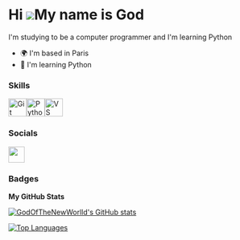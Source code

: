 Hi ![](https://user-images.githubusercontent.com/18350557/176309783-0785949b-9127-417c-8b55-ab5a4333674e.gif)My name is God
==============================================================================================================================

I'm studying to be a computer programmer and I'm learning Python

* 🌍  I'm based in Paris
* 🧠  I'm learning Python

### Skills

<p align="left">
<a href="https://git-scm.com/" target="_blank" rel="noreferrer"><img src="https://raw.githubusercontent.com/danielcranney/readme-generator/main/public/icons/skills/git-colored.svg" width="36" height="36" alt="Git" /></a><a href="https://www.python.org/" target="_blank" rel="noreferrer"><img src="https://raw.githubusercontent.com/danielcranney/readme-generator/main/public/icons/skills/python-colored.svg" width="36" height="36" alt="Python" /></a><a href="https://code.visualstudio.com/" target="_blank" rel="noreferrer"><img src="https://raw.githubusercontent.com/danielcranney/readme-generator/main/public/icons/skills/visualstudiocode.svg" width="36" height="36" alt="VS Code" /></a>
</p>

### Socials

<p align="left"> <a href="https://www.github.com/GodOfTheNewWorlld" target="_blank" rel="noreferrer"> <picture> <source media="(prefers-color-scheme: dark)" srcset="https://raw.githubusercontent.com/danielcranney/readme-generator/main/public/icons/socials/github-dark.svg" /> <source media="(prefers-color-scheme: light)" srcset="https://raw.githubusercontent.com/danielcranney/readme-generator/main/public/icons/socials/github.svg" /> <img src="https://raw.githubusercontent.com/danielcranney/readme-generator/main/public/icons/socials/github.svg" width="32" height="32" /> </picture> </a></p>

### Badges

<b>My GitHub Stats</b>

<a href="http://www.github.com/GodOfTheNewWorlld"><img src="https://github-readme-stats.vercel.app/api?username=GodOfTheNewWorlld&show_icons=true&hide=&count_private=true&title_color=3382ed&text_color=64748b&icon_color=6366f1&bg_color=181824&hide_border=true&show_icons=true" alt="GodOfTheNewWorlld's GitHub stats" /></a>

<a href="https://github.com/GodOfTheNewWorlld" align="left"><img src="https://github-readme-stats.vercel.app/api/top-langs/?username=GodOfTheNewWorlld&langs_count=10&title_color=3382ed&text_color=64748b&icon_color=6366f1&bg_color=181824&hide_border=true&locale=en&custom_title=Top%20%Languages" alt="Top Languages" /></a>
